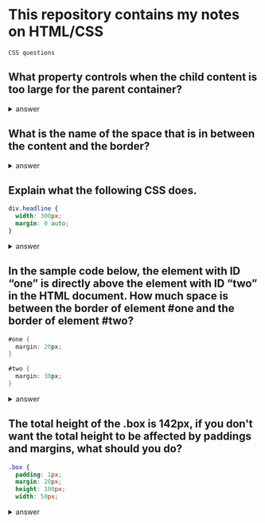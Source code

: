 # This repository contains my notes on HTML/CSS

`CSS questions`

## What property controls when the child content is too large for the parent container?

<details>

  <summary>answer</summary
  
  overflow
</details>
    
## What is the name of the space that is in between the content and the border?

<details>

  <summary>answer</summary
  
  padding
</details>
    
## Explain what the following CSS does.

```css
div.headline {
  width: 300px;
  margin: 0 auto;
}
```
    
<details>

  <summary>answer</summary
  
  `div.headlin` has the width of 300px, and 0 margin vertically, and it is centered horizontally.
</details>
    
## In the sample code below, the element with ID “one” is directly above the element with ID “two” in the HTML document. How much space is between the border of element #one and the border of element #two?

    
```cs
#one {
  margin: 20px;
}
 
#two {
  margin: 30px;
}
```

<details>

  <summary>answer</summary
  
  30px
    
  vertical margins don't add together, but it collapses the larger value of the two.
</details>
  
## The total height of the .box is 142px, if you don't want the total height to be affected by paddings and margins, what should you do?
  
```css
.box {
  padding: 1px;
  margin: 20px;
  height: 100px;
  width: 50px;
```
<details>

  <summary>answer</summary>
  
  On top of the css file, add
    
  ```css
  * {
    box-sizing: border-box;  
  }
  ```
    
</details>

    
